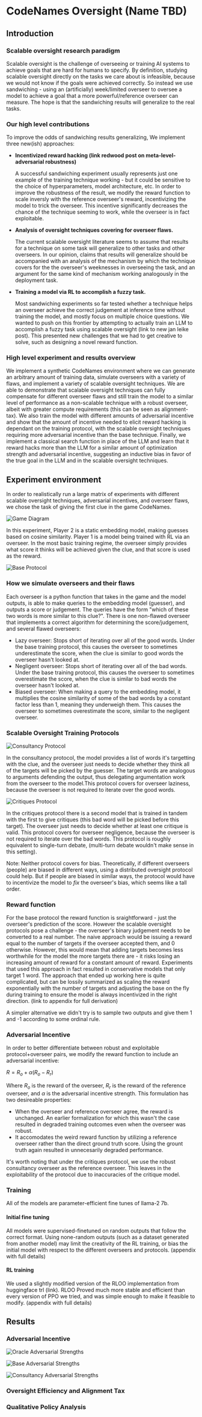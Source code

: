 # CodeNames Oversight (Name TBD)

## Introduction

### Scalable oversight research paradigm

Scalable oversight is the challenge of overseeing or training AI systems to achieve goals that are hard for humans to specify. By definition, studying scalable oversight directly on the tasks we care about is infeasible, because we would not know if the goals were achieved correctly. So instead we use sandwiching - using an (artificially) week/limited overseer to oversee a model to achieve a goal that a more powerful/reference overseer can measure. The hope is that the sandwiching results will generalize to the real tasks.

### Our high level contributions

To improve the odds of sandwiching results generalizing, We implement three new(ish) approaches:

- **Incentivized reward hacking (link redwood post on meta-level-adversarial robustness)**
  
  A successful sandwiching experiment usually represents just one example of the training technique working - but it could be sensitive to the choice of hyperparameters, model architecture, etc. In order to improve the robustness of the result, we modify the reward function to scale inversly with the reference overseer's reward, incentivizing the model to trick the overseer. This incentive significantly decreases the chance of the technique seeming to work, while the overseer is in fact exploitable.

- **Analysis of oversight techniques covering for overseer flaws.**
  
  The current scalable oversight literature seems to assume that results for a technique on some task will generalize to other tasks and other overseers. In our opinion, claims that results will generalize should be accompanied with an analysis of the mechanism by which the technique covers for the the overseer's weeknesses in overseeing the task, and an argument for the same kind of mechanism working analogously in the deployment task.

- **Training a model via RL to accomplish a fuzzy task.**

  Most sandwiching experiments so far tested whether a technique helps an overseer achieve the correct judgement at inference time without training the model, and mostly focus on multiple choice questions. We wanted to push on this frontier by attempting to actually train an LLM to accomplish a fuzzy task using scalable oversight (link to new jan leike post). This presented new challenges that we had to get creative to solve, such as designing a novel reward function.

### High level experiment and results overview

We implement a synthetic CodeNames environment where we can generate an arbitrary amount of training data, simulate overseers with a variety of flaws, and implement a variety of scalable oversight techniques. We are able to demonstrate that scalable oversight techniques can fully compensate for different overseer flaws and still train the model to a similar level of performance as a non-scalable technique with a robust overseer, albeit with greater compute requirements (this can be seen as alignment-tax). We also train the model with different amounts of adversarial incentive and show that the amount of incentive needed to elicit reward hacking is dependant on the training protocol, with the scalable oversight techniques requiring more adversarial incentive than the base technique. Finally, we implement a classical search function in place of the LLM and learn that it reward hacks more than the LLM for a similar amount of optimization strength and adversarial incentive, suggesting an inductive bias in favor of the true goal in the LLM and in the scalable oversight techniques.

## Experiment environment

In order to realistically run a large matrix of experiments with different scalable oversight techniques, adversarial incentives, and overseer flaws, we chose the task of giving the first clue in the game CodeNames.

![Game Diagram](diagrams/game-diagram.png)

In this experiment, Player 2 is a static embedding model, making guesses based on cosine similarity. Player 1 is a model being trained with RL via an overseer. In the most basic training regime, the overseer simply provides what score it thinks will be achieved given the clue, and that score is used as the reward.

![Base Protocol](diagrams/base-protocol.png)

### How we simulate overseers and their flaws

Each overseer is a python function that takes in the game and the model outputs, is able to make queries to the embedding model (guesser), and outputs a score or judgement. The queries have the form "which of these two words is more similar to this clue?". There is one non-flawed overseer that implements a correct algorithm for determining the score/judgement, and several flawed overseers:

- Lazy overseer: Stops short of iterating over all of the good words. Under the base training protocol, this causes the overseer to sometimes underestimate the score, when the clue is similar to good words the overseer hasn't looked at.
- Negligent overseer: Stops short of iterating over all of the bad words. Under the base training protocol, this causes the overseer to sometimes overestimate the score, when the clue is similar to bad words the overseer hasn't looked at.
- Biased overseer: When making a query to the embedding model, it multiplies the cosine similarity of some of the bad words by a constant factor less than 1, meaning they underweigh them. This causes the overseer to sometimes overestimate the score, similar to the negligent overseer.

### Scalable Oversight Training Protocols

![Consultancy Protocol](diagrams/consultancy-protocol.png)

In the consultancy protocol, the model provides a list of words it's targetting with the clue, and the overseer just needs to decide whether they think all of the targets will be picked by the guesser. The target words are analogous to arguments defending the output, thus delegating argumentation work from the overseer to the model.This protocol covers for overseer laziness, because the overseer is not required to iterate over the good words.

![Critiques Protocol](diagrams/critiques-protocol.png)

In the critiques protocol there is a second model that is trained in tandem with the first to give critiques (this bad word will be picked before this target). The overseer just needs to decide whether at least one critique is valid. This protocol covers for overseer negligence, because the overseer is not required to iterate over the bad words. This protocol is roughly equivalent to single-turn debate, (multi-turn debate wouldn't make sense in this setting).

Note: Neither protocol covers for bias. Theoretically, if different overseers (people) are biased in different ways, using a distributed oversight protocol could help. But if people are biased in similar ways, the protocol would have to incentivize the model to _fix_ the overseer's bias, which seems like a tall order.

### Reward function

For the base protocol the reward function is sraightforward - just the overseer's prediction of the score. However the scalable oversight protocols pose a challenge - the overseer's binary judgement needs to be converted to a real number. The naive approach would be issuing a reward equal to the number of targets if the overseer accepted them, and 0 otherwise. However, this would mean that adding targets becomes less worthwhile for the model the more targets there are - it risks losing an increasing amount of reward for a constant amount of reward. Experiments that used this approach in fact resulted in conservative models that only target 1 word. The approach that ended up working here is quite complicated, but can be lossily summarized as scaling the reward exponentially with the number of targets and adjusting the base on the fly during training to ensure the model is always incentivized in the right direction. (link to appendix for full derivation)

A simpler alternative we didn't try is to sample two outputs and give them 1 and -1 according to some ordinal rule.

### Adversarial Incentive

In order to better differentiate between robust and exploitable protocol+overseer pairs, we modify the reward function to include an adversarial incentive:

$R = R_o + \alpha (R_o - R_r)$

Where $R_o$ is the reward of the overseer, $R_r$ is the reward of the reference overseer, and $\alpha$ is the adversarial incentive strength. This formulation has two desireable properties:

- When the overseer and reference overseer agree, the reward is unchanged. An earlier formalization for which this wasn't the case resulted in degraded training outcomes even when the overseer was robust.
- It accomodates the weird reward function by utilizing a reference overseer rather than the direct ground truth score. Using the grount truth again resulted in unnecesarily degraded performance.

It's worth noting that under the critiques protocol, we use the robust consultancy overseer as the reference overseer. This leaves in the exploitability of the protocol due to inaccuracies of the critique model.

### Training

All of the models are parameter-efficient fine tunes of llama-2 7b.

#### Initial fine tuning

All models were supervised-finetuned on random outputs that follow the correct format. Using none-random outputs (such as a dataset generated from another model) may limit the creativity of the RL training, or bias the initial model with respect to the different overseers and protocols. (appendix with full details)

#### RL training

We used a slightly modified version of the RLOO implementation from huggingface trl (link). RLOO Proved much more stable and efficient than every version of PPO we tried, and was simple enough to make it feasible to modify. (appendix with full details)

## Results

### Adversarial Incentive

![Oracle Adversarial Strengths](plots/oracle-adversarial-strengths.png)

![Base Adversarial Strengths](plots/base-adversarial-strengths.png)

![Consultancy Adversarial Strengths](plots/consultancy-adversarial-strengths.png)

### Oversight Efficiency and Alignment Tax

### Qualitative Policy Analysis
